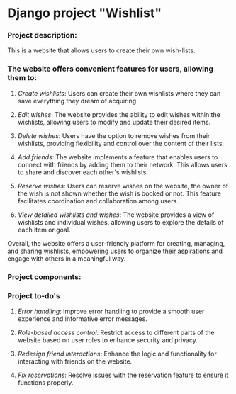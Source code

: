 # Django project "Wishlist"
### Project description: 
This is a website that allows users to create their own wish-lists.

### The website offers convenient features for users, allowing them to:
1. *Create wishlists*: Users can create their own wishlists where they can save everything they dream of acquiring.

2. *Edit wishes*: The website provides the ability to edit wishes within the wishlists, allowing users to modify and update their desired items.

3. *Delete wishes*: Users have the option to remove wishes from their wishlists, providing flexibility and control over the content of their lists.

4. *Add friends*: The website implements a feature that enables users to connect with friends by adding them to their network. This allows users to share and discover each other's wishlists.

5. *Reserve wishes*: Users can reserve wishes on the website, the owner of the wish is not shown whether the wish is booked or not. This feature facilitates coordination and collaboration among users.

6. *View detailed wishlists and wishes*: The website provides a view of wishlists and individual wishes, allowing users to explore the details of each item or goal. 

Overall, the website offers a user-friendly platform for creating, managing, and sharing wishlists, empowering users to organize their aspirations and engage with others in a meaningful way.

### Project components:


### Project to-do's
1. *Error handling*: Improve error handling to provide a smooth user experience and informative error messages.

2. *Role-based access control*: Restrict access to different parts of the website based on user roles to enhance security and privacy.

3. *Redesign friend interactions*: Enhance the logic and functionality for interacting with friends on the website.

4. *Fix reservations*: Resolve issues with the reservation feature to ensure it functions properly.
